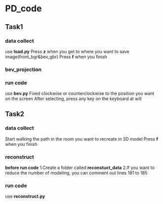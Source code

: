 # PD_code
## Task1
### data collect
use **load.py**
Press **z** when you get to where you want to save image(front_bgr&bev_gbr)
Press **f** when you finish
### bev_projection
### run code
use **bev.py**
Fixed clockwise or counterclockwise to the position you want on the screen
After selecting, press any key on the keyboard at will
## Task2
### data collect
Start walking the path in the room you want to recreate in 3D model
Press **f** when you finish
### reconstruct
**before run code**
1.Create a folder called **reconstuct_data**
2.If you want to reduce the number of modeling, you can comment out lines 181 to 185
### run code
use **reconstruct.py**
